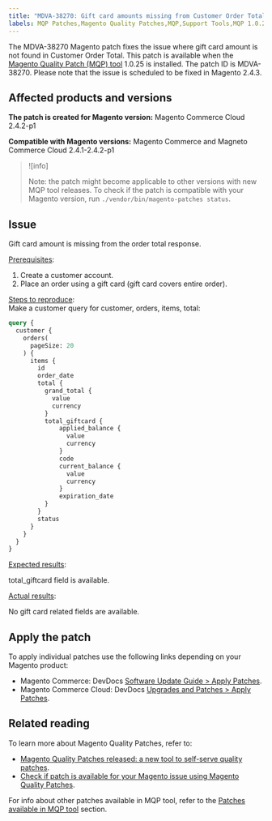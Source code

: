```yaml
---
title: "MDVA-38270: Gift card amounts missing from Customer Order Total"
labels: MQP Patches,Magento Quality Patches,MQP,Support Tools,MQP 1.0.25,Magento Commerce Cloud,Magento Commerce,2.4.2-p1,2.4.1,2.3.6-p1,2.4.1-p1
---
```


The MDVA-38270 Magento patch fixes the issue where gift card amount is not found in Customer Order Total. This patch is available when the [Magento Quality Patch (MQP) tool](https://devdocs.magento.com/guides/v2.4/comp-mgr/patching.html#mqp) 1.0.25 is installed. The patch ID is MDVA-38270. Please note that the issue is scheduled to be fixed in Magento 2.4.3.

## Affected products and versions

**The patch is created for Magento version:**
Magento Commerce Cloud 2.4.2-p1

**Compatible with Magento versions:**
Magento Commerce and Magneto Commerce Cloud 2.4.1-2.4.2-p1

>![info]
>
>Note: the patch might become applicable to other versions with new MQP tool releases. To check if the patch is compatible with your Magento version, run `./vendor/bin/magento-patches status`.

## Issue
Gift card amount is missing from the order total response.

<ins>Prerequisites</ins>:

1. Create a customer account.
1. Place an order using a gift card (gift card covers entire order).

<ins>Steps to reproduce</ins>:  
Make a customer query for customer, orders, items, total:
```GraphQL
query {
  customer {
    orders(
      pageSize: 20
    ) {
      items {
        id
        order_date
        total {
          grand_total {
            value
            currency
          }
          total_giftcard {
              applied_balance {
                value
                currency
              }
              code
              current_balance {
                value
                currency
              }
              expiration_date
          }
        }
        status
      }
    }
  }
}
```

<ins>Expected results</ins>:

total_giftcard field is available.

<ins>Actual results</ins>:

No gift card related fields are available.

## Apply the patch

To apply individual patches use the following links depending on your Magento product:

* Magento Commerce: DevDocs [Software Update Guide > Apply Patches](https://devdocs.magento.com/guides/v2.4/comp-mgr/patching/mqp.html).
* Magento Commerce Cloud: DevDocs [Upgrades and Patches > Apply Patches](https://devdocs.magento.com/cloud/project/project-patch.html).

## Related reading

To learn more about Magento Quality Patches, refer to:

* [Magento Quality Patches released: a new tool to self-serve quality patches](https://support.magento.com/hc/en-us/articles/360047139492).
* [Check if patch is available for your Magento issue using Magento Quality Patches](https://support.magento.com/hc/en-us/articles/360047125252).

For info about other patches available in MQP tool, refer to the [Patches available in MQP tool](https://support.magento.com/hc/en-us/sections/360010506631-Patches-available-in-MQP-tool-) section.
